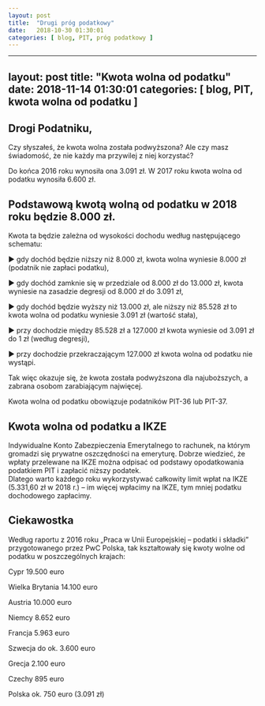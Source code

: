 ```yaml
---
layout: post
title:  "Drugi próg podatkowy"
date:   2018-10-30 01:30:01
categories: [ blog, PIT, próg podatkowy ]
---
```



---
layout: post
title:  "Kwota wolna od podatku"
date:   2018-11-14 01:30:01
categories: [ blog, PIT, kwota wolna od podatku ]
---

## Drogi Podatniku, 

Czy słyszałeś, że kwota wolna została podwyższona?
Ale czy masz świadomość, że nie każdy ma przywilej z niej korzystać?

Do końca 2016 roku wynosiła ona 3.091 zł. W 2017 roku kwota wolna od podatku wynosiła 6.600 zł. 

## Podstawową kwotą wolną od podatku w 2018 roku będzie 8.000 zł. 

Kwota ta będzie zależna od wysokości dochodu według następującego schematu:

▶️ gdy dochód będzie niższy niż 8.000 zł, kwota wolna wyniesie 8.000 zł (podatnik nie zapłaci podatku),

▶️ gdy dochód zamknie się w przedziale od 8.000 zł do 13.000 zł, kwota wyniesie na zasadzie degresji od 8.000 zł do 3.091 zł,

▶️ gdy dochód będzie wyższy niż 13.000 zł, ale niższy niż 85.528 zł to kwota wolna od podatku wyniesie 3.091 zł (wartość stała),

▶️ przy dochodzie między 85.528 zł a 127.000 zł kwota wyniesie od 3.091 zł do 1 zł (według degresji),

▶️ przy dochodzie przekraczającym 127.000 zł kwota wolna od podatku nie wystąpi.

Tak więc okazuje się, że kwota została podwyższona dla najuboższych, a zabrana osobom zarabiającym najwięcej.

Kwota wolna od podatku obowiązuje podatników PIT-36 lub PIT-37.

## Kwota wolna od podatku a IKZE
Indywidualne Konto Zabezpieczenia Emerytalnego to rachunek, na którym gromadzi się prywatne oszczędności na emeryturę. 
Dobrze wiedzieć, że wpłaty przelewane na IKZE można odpisać od podstawy opodatkowania podatkiem PIT i zapłacić niższy podatek.  
Dlatego warto każdego roku wykorzystywać całkowity limit wpłat na IKZE (5.331,60 zł w 2018 r.) – im więcej wpłacimy na IKZE, tym mniej podatku dochodowego zapłacimy.

## Ciekawostka
Według raportu z 2016 roku „Praca w Unii Europejskiej – podatki i składki” przygotowanego przez PwC Polska, tak kształtowały się kwoty wolne od podatku w poszczególnych krajach:

Cypr              19.500 euro

Wielka Brytania   14.100 euro

Austria           10.000 euro

Niemcy            8.652 euro

Francja           5.963 euro

Szwecja           do ok. 3.600 euro

Grecja            2.100 euro

Czechy            895 euro

Polska            ok. 750 euro (3.091 zł)

